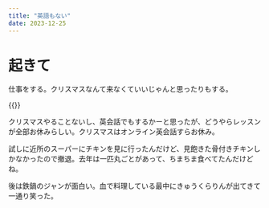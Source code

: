 ```yaml
---
title: "英語もない"
date: 2023-12-25
---
```


# 起きて
仕事をする。クリスマスなんて来なくていいじゃんと思ったりもする。

{{<bandcamp-album id="2656258864" layout="large">}}

クリスマスやることないし、英会話でもするかーと思ったが、どうやらレッスンが全部お休みらしい。クリスマスはオンライン英会話すらお休み。


試しに近所のスーパーにチキンを見に行ったんだけど、見飽きた骨付きチキンしかなかったので撤退。去年は一匹丸ごとがあって、ちまちま食べてたんだけどね。



後は鉄鍋のジャンが面白い。血で料理している最中にきゅうくらりんが出てきて一通り笑った。